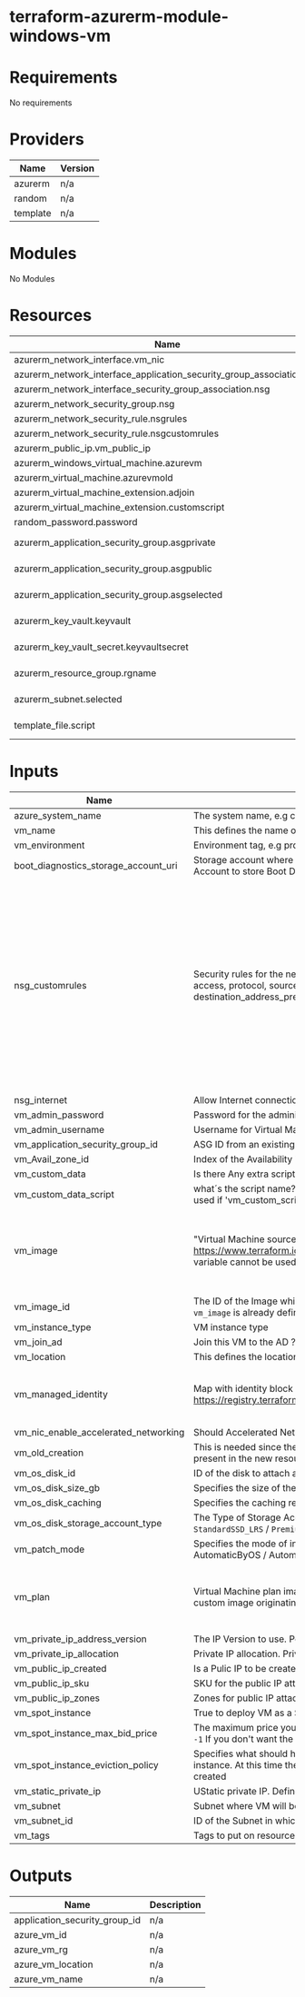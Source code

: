 # terraform-azurerm-module-windows-vm
# Requirements
No requirements

# Providers
| Name          | Version       |
| ------------- | ------------- |
| azurerm       | n/a           |
| random        | n/a           |
| template      | n/a           |

# Modules
No Modules

# Resources
| Name                                            | type               |
| ----------------------------------------------- | ------------------ |
| azurerm_network_interface.vm_nic                      | resource           |
| azurerm_network_interface_application_security_group_association.asg  | resource |
| azurerm_network_interface_security_group_association.nsg | resource           |
| azurerm_network_security_group.nsg     | resource           |
| azurerm_network_security_rule.nsgrules| resource        |
| azurerm_network_security_rule.nsgcustomrules | resource |
| azurerm_public_ip.vm_public_ip | resouce |
| azurerm_windows_virtual_machine.azurevm | resouce |
| azurerm_virtual_machine.azurevmold | resource |
| azurerm_virtual_machine_extension.adjoin | resource |
| azurerm_virtual_machine_extension.customscript | resource |
| random_password.password | resource |
| azurerm_application_security_group.asgprivate | data source |
| azurerm_application_security_group.asgpublic | data source |
| azurerm_application_security_group.asgselected | data source |
| azurerm_key_vault.keyvault | data source |
| azurerm_key_vault_secret.keyvaultsecret | data source |
| azurerm_resource_group.rgname | data source |
| azurerm_subnet.selected | data source |
| template_file.script | data souce |




# Inputs
| Name                 | Description                                  |  type          | Default                                                    |  Required  |
| -------------------- | -------------------------------------------- | -------------- | ---------------------------------------------------------  | ---------- |
| azure_system_name    | The system name, e.g catalog                 | string         | n/a                                                        | yes        |
| vm_name              | This defines the name of the VM              | string         | n/a                                                        | yes        |
| vm_environment       | Environment tag, e.g prd                     | string         | n/a                                                        | yes        |
| boot_diagnostics_storage_account_uri | Storage account where the boot diagnostics will be saved. Passing a null value will utilize a Managed Storage Account to store Boot Diagnostics | string | null | no |
| nsg_customrules | Security rules for the network security group using this format name = [name, description, priority, direction, access, protocol, source_port_range, destination_port_range, source_address_prefix, destination_address_prefix] | <pre>list(object({<br> name  = string<br> description = string <br> priority = number <br> direction  = string <br> access = string <br> protocol = string <br> source_port_range = string <br> source_port_ranges = list(string) <br> destination_port_range = string <br> destination_port_ranges = list(string) <br> source_address_prefix = string <br> source_address_prefixes = list(string) <br> destination_address_prefix = string <br> destination_address_prefixes = list(string) <br>}))</pre> | [] | no |
| nsg_internet | Allow Internet connection inside the instance? | bool | true | no |
| vm_admin_password | Password for the administrator account of the virtual machine | string | null | no |
| vm_admin_username | Username for Virtual Machine administrator account | string | cloud-admin | no |
| vm_application_security_group_id | ASG ID from an existing Application Security group | string | null | no |
| vm_Avail_zone_id     | Index of the Availability Zone which the Virtual Machine should be allocated in | number    | null                         | no         |
| vm_custom_data | Is there Any extra script to be ran? if yes, upload the script to the repository  | bool | false | no |
| vm_custom_data_script | what´s the script name? ex: 'createfolder.ps1', upload the script to the repository / This variable cannot be used if 'vm_custom_script' is 'false'. | list(string) | [] | no
| vm_image             | "Virtual Machine source image information. See https://www.terraform.io/docs/providers/azurerm/r/virtual_machine.html#storage_image_reference. This variable cannot be used if `vm_image_id` is already defined." | map(string)   | <pre>object({<br> publisher = "MicrosoftWindowsServer"<br> offer     = "WindowsServer" <br> sku       = "2019-Datacenter" <br> version   = "latest" <br>})</pre> | no         |
| vm_image_id          | The ID of the Image which this Virtual Machine should be created from. This variable cannot be used if `vm_image` is already defined | string         | null  | no         |
| vm_instance_type     | VM instance type                             | string         | "Standard_B2s"                                             | no         |
| vm_join_ad | Join this VM to the AD ? | bool | false | no |
| vm_location          | This defines the location of the resource    | string         | "westeurope"                                               | no         |
| vm_managed_identity | Map with identity block informations as described here https://registry.terraform.io/providers/hashicorp/azurerm/latest/docs/resources/linux_virtual_machine#identity | <pre>object({<br> type         = string <br> identity_ids = list(string) <br>})</pre> | <pre>{<br> type = "SystemAssigned" <br> identity_ids = [] <br>}</pre> | no
| vm_nic_enable_accelerated_networking | Should Accelerated Networking be enabled? Defaults to `false` | bool | false | no |
| vm_old_creation  | This is needed since there are some features in the old resource azurerm_virtual_machine(true) that are not present in the new resource azurerm_windows_virtual_machine(false) | bool   | false | no| 
| vm_os_disk_id | ID of the disk to attach as the OS Disk | string | null | no | 
| vm_os_disk_size_gb | Specifies the size of the OS disk in gigabytes | string | null | no |
| vm_os_disk_caching | Specifies the caching requirements for the OS Disk (None / ReadOnly / ReadWrite) | string | null | no |
| vm_os_disk_storage_account_type | The Type of Storage Account which should back this the Internal OS Disk. Possible values are (`Standard_LRS` / `StandardSSD_LRS` / `Premium_LRS` / `StandardSSD_ZRS` / `Premium_ZRS`) | string | "Premium_ZRS" | no |
| vm_patch_mode | Specifies the mode of in-guest patching to this Windows Virtual Machine. Possible values are Manual / AutomaticByOS / AutomaticByPlatform | string | "AutomaticByOS" | no |
| vm_plan | Virtual Machine plan image information. you are deploying a virtual machine from a Marketplace image or a custom image originating from a Marketplace image | <pre>object({<br> name  = string <br> product   = string <br> publisher = string <br>})</pre>|null | no
| vm_private_ip_address_version | The IP Version to use. Possible values are IPv4 or IPv6. Defaults to IPv4 | string | "IPv4" | no |
|vm_private_ip_allocation| Private IP allocation. Private IP is dynamic if not set. Dynamic / Static | string   | null | no         |
| vm_public_ip_created          | Is a Pulic IP  to be created? Public IP is False if not set | bool   | false | no         |
| vm_public_ip_sku | SKU for the public IP attached to the VM. Can be `null` if no public IP needed | string | "Standard" | no |
| vm_public_ip_zones | Zones for public IP attached to the VM. Can be `null` if no zone distpatch | list(number) | [1, 2, 3] | no |
| vm_spot_instance | True to deploy VM as a Spot Instance | bool | false | no |
| vm_spot_instance_max_bid_price | The maximum price you're willing to pay for this VM in US Dollars; must be greater than the current spot price. `-1` If you don't want the VM to be evicted for price reasons | number | -1 | no |
| vm_spot_instance_eviction_policy | Specifies what should happen when the Virtual Machine is evicted for price reasons when using a Spot instance. At this time the only supported value is `Deallocate`. Changing this forces a new resource to be created | string | "Deallocate" | no |
| vm_static_private_ip          | UStatic private IP. Define the static IP address for that VM | string   | null | no         |
| vm_subnet            | Subnet where VM will be created. (public / private) | string   | "private"                                                 | no         |
| vm_subnet_id         | ID of the Subnet in which create the Virtual Machine | string  | null                                                      | no         |
| vm_tags              | Tags to put on resources                     | map(any)       | {}                                                         | no         |





# Outputs
| Name                           | Description   |
| ------------------------------ | ------------- |
| application_security_group_id  | n/a           |
| azure_vm_id                    | n/a           |
| azure_vm_rg                    | n/a           |
| azure_vm_location              | n/a           |
| azure_vm_name                  | n/a           |

